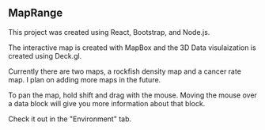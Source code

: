 ## MapRange

This project was created using React, Bootstrap, and Node.js.

The interactive map is created with MapBox and the 3D Data visulaization is created using Deck.gl.

Currently there are two maps, a rockfish density map and a cancer rate map. I plan on adding more maps in the future.

To pan the map, hold shift and drag with the mouse. Moving the mouse over a data block will give you more information about that block.

Check it out in the "Environment" tab.



